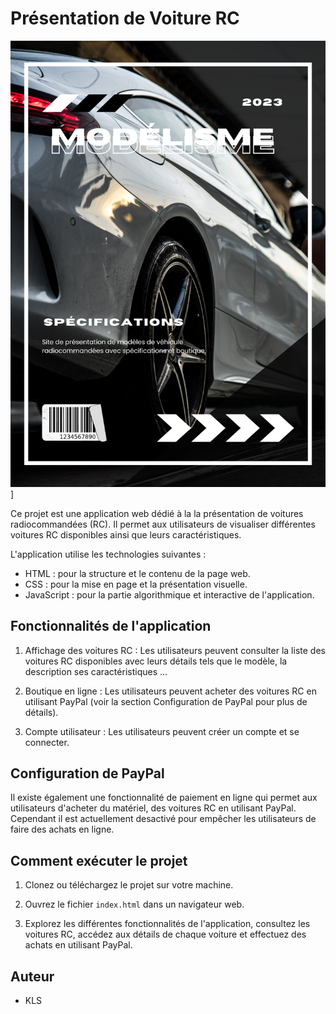 # Présentation de Voiture RC

![Apercu](./src/IMAGES/Apercu.png)]

Ce projet est une application web dédié à la la présentation de voitures radiocommandées (RC). Il permet aux utilisateurs de visualiser différentes voitures RC disponibles ainsi que leurs caractéristiques.

L'application utilise les technologies suivantes :
- HTML : pour la structure et le contenu de la page web.
- CSS : pour la mise en page et la présentation visuelle.
- JavaScript : pour la partie algorithmique et interactive de l'application.

## Fonctionnalités de l'application

1. Affichage des voitures RC : Les utilisateurs peuvent consulter la liste des voitures RC disponibles avec leurs détails tels que le modèle, la description ses caractéristiques ...

2. Boutique en ligne : Les utilisateurs peuvent acheter des voitures RC en utilisant PayPal (voir la section Configuration de PayPal pour plus de détails).

3. Compte utilisateur : Les utilisateurs peuvent créer un compte et se connecter.

## Configuration de PayPal

Il existe également une fonctionnalité de paiement en ligne qui permet aux utilisateurs d'acheter du matériel, des voitures RC en utilisant PayPal. Cependant il est actuellement desactivé pour empêcher les utilisateurs de faire des achats en ligne.

## Comment exécuter le projet

1. Clonez ou téléchargez le projet sur votre machine.

2. Ouvrez le fichier `index.html` dans un navigateur web.

3. Explorez les différentes fonctionnalités de l'application, consultez les voitures RC, accédez aux détails de chaque voiture et effectuez des achats en utilisant PayPal.

## Auteur

- KLS
